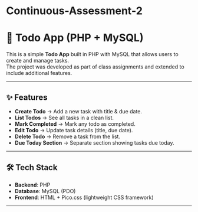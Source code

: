 # Continuous-Assessment-2
# 📌 Todo App (PHP + MySQL)

This is a simple **Todo App** built in PHP with MySQL that allows users to create and manage tasks.  
The project was developed as part of class assignments and extended to include additional features.  

---

## ✨ Features
- **Create Todo** → Add a new task with title & due date.  
- **List Todos** → See all tasks in a clean list.  
- **Mark Completed** → Mark any todo as completed.  
- **Edit Todo** → Update task details (title, due date).  
- **Delete Todo** → Remove a task from the list.  
- **Due Today Section** → Separate section showing tasks due today.  

---

## 🛠️ Tech Stack
- **Backend**: PHP  
- **Database**: MySQL (PDO)  
- **Frontend**: HTML + Pico.css (lightweight CSS framework)  

---
